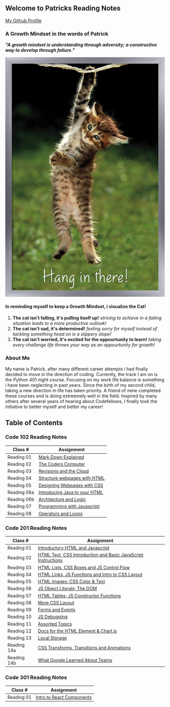 ## Welcome to Patricks Reading Notes
[My Github Profile](https://github.com/plaurion1989)
### A Growth Mindset in the words of Patrick
***"A growth mindset is understanding through adversity; a constructive way to develop through faliure."***

![](71BoMD5mjNL._AC_SL1500_.jpg)
#### In reminding myself to keep a Growth Mindset, i visualize the Cat!
1. **The cat isn't falling, it's pulling itself up!** _striving to achieve in a failing situation leads to a more productive outlook!_
2. **The cat isn't sad, it's determined!** _feeling sorry for myself instead of tackling something head on is a slippery slope!_
3. **The cat isn't worried, it's excited for the oppourtunity to learn!** _taking every challenge life throws your way as an oppourtunity for growth!_

### About Me
My name is Patrick, after many different career attempts i had finally decided to move in the direction of coding.  Currently, the track I am on is the Python 401 night course.  Focusing on my work life balance is something i have been neglecting in past years.  Since the birth of my second child, taking a new direction in life has taken priority.  A friend of mine completed these courses and is doing extreemely well in the field.  Inspired by many others after several years of hearing about Codefellows, I finally took the initiative to better myself and better my career!

## Table of Contents

### Code 102 Reading Notes

Class # | Assignment
---------|----------
Reading 01 | [Mark Down Explained](102/mark-down.md)
Reading 02 | [The Coders Computer](102/cheat_sheet.md)
Reading 03 | [Revisions and the Cloud](102/cloud.md)
Reading 04 | [Structure webpages with HTML](102/HTML.md)
Reading 05 | [Designing Webpages with CSS](102/design-css.md)
Reading 06a | [Introducing Java to your HTML](102/java-script.md)
Reading 06b | [Architecture and Logic](102/comp-logic.md)
Reading 07 | [Programming with Javascript](102/javascript.md)
Reading 08 | [Operators and Loops](102/ops-loops.md)

### Code 201 Reading Notes

Class # | Assignment
---------|----------
Reading 01 | [Introductory HTML and Javascript](201/class-01.md)
Reading 02 | [HTML Text, CSS Introduction and Basic JavaScript Instructions](201/class-02.md)
Reading 03 | [HTML Lists, CSS Boxes and JS Control Flow](201/class-03.md)
Reading 04 | [HTML Links, JS Functions and Intro to CSS Layout](201/class-04.md)
Reading 05 | [HTML Images; CSS Color & Text](201/class-05.md)
Reading 06 | [JS Object Literals; The DOM](201/class-06.md)
Reading 07 | [HTML Tables; JS Constructor Functions](201/class-07.md)
Reading 08 | [More CSS Layout](201/class-08.md)
Reading 09 | [Forms and Events](201/class-09.md)
Reading 10 | [JS Debugging](201/class-10.md)
Reading 11 | [Assorted Topics](201/class-11.md)
Reading 12 | [Docs for the HTML <canvas> Element & Chart.js](201/class-12.md)
Reading 13 | [Local Storage](201/class-13.md)
Reading 14a | [CSS Transforms, Transitions and Animations](201/class-14.md)
Reading 14b | [What Google Learned About Teams](201/class-15.md)

### Code 301 Reading Notes

Class # | Assignment
---------|----------
Reading 01 | [Intro to React Components](301/class-01.md)

